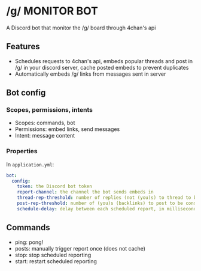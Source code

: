 # /g/ MONITOR BOT

A Discord bot that monitor the /g/ board through 4chan's api

## Features

* Schedules requests to 4chan's api, embeds popular threads and post in /g/ in
  your discord server, cache posted embeds to prevent duplicates
* Automatically embeds /g/ links from messages sent in server

## Bot config

### Scopes, permissions, intents

* Scopes: commands, bot
* Permissions: embed links, send messages
* Intent: message content

### Properties

In `application.yml`:

```yaml
bot:
  config:
    token: the Discord bot token
    report-channel: the channel the bot sends embeds in
    thread-rep-threshold: number of replies (not (you)s) to thread to be considered popular
    post-rep-threshold: number of (you)s (backlinks) to post to be considered popular
    schedule-delay: delay between each scheduled report, in milliseconds
```

## Commands

* ping: pong!
* posts: manually trigger report once (does not cache)
* stop: stop scheduled reporting
* start: restart scheduled reporting